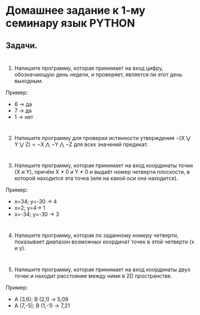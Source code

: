 # Домашнее задание к 1-му семинару язык PYTHON

## Задачи.
#
1. Напишите программу, которая принимает на вход цифру,
обозначающую день недели, и проверяет, является ли этот день выходным.

Пример:
- 6 -> да
- 7 -> да
- 1 -> нет
#
2. Напишите программу для проверки истинности утверждения
¬(X ⋁ Y ⋁ Z) = ¬X ⋀ ¬Y ⋀ ¬Z для всех значений предикат.
#
3. Напишите программу, которая принимает на вход координаты
точки (X и Y), причём X ≠ 0 и Y ≠ 0 и выдаёт номер четверти плоскости,
в которой находится эта точка (или на какой оси она находится).

Пример:
- x=34; y=-30 -> 4
- x=2; y=4-> 1
- x=-34; y=-30 -> 3
#
4. Напишите программу, которая по заданному номеру четверти,
показывает диапазон возможных координат точек в этой четверти (x и y).
#
5. Напишите программу, которая принимает на вход координаты двух точек
и находит расстояние между ними в 2D пространстве.

Пример:
- A (3,6); B (2,1) -> 5,09
- A (7,-5); B (1,-1) -> 7,21

